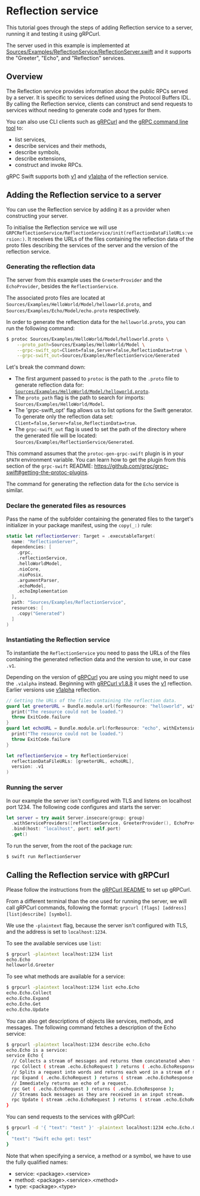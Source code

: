 # Reflection service

This tutorial goes through the steps of adding Reflection service to a 
server, running it and testing it using gRPCurl. 

 The server used in this example is implemented at 
 [Sources/Examples/ReflectionService/ReflectionServer.swift][reflection-server]
 and it supports the "Greeter", "Echo", and "Reflection" services. 


## Overview

The Reflection service provides information about the public RPCs served by a server. 
It is specific to services defined using the Protocol Buffers IDL.
By calling the Reflection service, clients can construct and send requests to services
without needing to generate code and types for them. 

You can also use CLI clients such as [gRPCurl][grpcurl-setup] and the [gRPC command line tool][grpc-cli] to: 
- list services,
- describe services and their methods,
- describe symbols,
- describe extensions,
- construct and invoke RPCs.

gRPC Swift supports both [v1][v1] and [v1alpha][v1alpha] of the reflection service.

## Adding the Reflection service to a server

You can use the Reflection service by adding it as a provider when constructing your server.

To initialise the Reflection service we will use 
``GRPCReflectionService/ReflectionService/init(reflectionDataFileURLs:version:)``.
It receives the URLs of the files containing the reflection data of the proto files 
describing the services of the server and the version of the reflection service.

### Generating the reflection data

The server from this example uses the `GreeterProvider` and the `EchoProvider`,
besides the `ReflectionService`.

The associated proto files are located at `Sources/Examples/HelloWorld/Model/helloworld.proto`, and 
`Sources/Examples/Echo/Model/echo.proto` respectively.

In order to generate the reflection data for the `helloworld.proto`, you can run the following command:

```sh
$ protoc Sources/Examples/HelloWorld/Model/helloworld.proto \
    --proto_path=Sources/Examples/HelloWorld/Model \
    --grpc-swift_opt=Client=false,Server=false,ReflectionData=true \
    --grpc-swift_out=Sources/Examples/ReflectionService/Generated
```

Let's break the command down:
- The first argument passed to `protoc` is the path 
  to the `.proto` file to generate reflection data 
  for: [`Sources/Examples/HelloWorld/Model/helloworld.proto`][helloworld-proto].
- The `proto_path` flag is the path to search for imports: `Sources/Examples/HelloWorld/Model`.
- The 'grpc-swift_opt' flag allows us to list options for the Swift generator.
  To generate only the reflection data set: `Client=false,Server=false,ReflectionData=true`.
- The `grpc-swift_out` flag is used to set the path of the directory
  where the generated file will be located: `Sources/Examples/ReflectionService/Generated`.

This command assumes that the `protoc-gen-grpc-swift` plugin is in your `$PATH` environment variable.
You can learn how to get the plugin from this section of the `grpc-swift` README: 
https://github.com/grpc/grpc-swift#getting-the-protoc-plugins.

The command for generating the reflection data for the `Echo` service is similar.

### Declare the generated files as resources

Pass the name of the subfolder containing the generated files to the target's initializer in your package manifest,
using the `copy(_:)` rule:

```swift
static let reflectionServer: Target = .executableTarget(
  name: "ReflectionServer",
  dependencies: [
    .grpc,
    .reflectionService,
    .helloWorldModel,
    .nioCore,
    .nioPosix,
    .argumentParser,
    .echoModel,
    .echoImplementation
  ],
  path: "Sources/Examples/ReflectionService",
  resources: [
    .copy("Generated")
  ]
)
```

### Instantiating the Reflection service 

To instantiate the `ReflectionService` you need to pass the URLs of the files containing 
the generated reflection data and the version to use, in our case `.v1`.

Depending on the version of [gRPCurl][grpcurl] you are using you might need to use the `.v1alpha` instead.
Beginning with [gRPCurl v1.8.8][grpcurl-v188] it uses the [v1][v1] reflection. Earlier versions use [v1alpha][v1alpha]
reflection.

```swift
// Getting the URLs of the files containing the reflection data.
guard let greeterURL = Bundle.module.url(forResource: "helloworld", withExtension: "grpc.reflection.txt") else {
  print("The resource could not be loaded.")
  throw ExitCode.failure
}
guard let echoURL = Bundle.module.url(forResource: "echo", withExtension: "grpc.reflection.txt") else {
  print("The resource could not be loaded.")
  throw ExitCode.failure
}

let reflectionService = try ReflectionService(
  reflectionDataFileURLs: [greeterURL, echoURL],
  version: .v1
)
```

### Running the server

In our example the server isn't configured with TLS and listens on localhost port 1234.
The following code configures and starts the server:

```swift
let server = try await Server.insecure(group: group)
  .withServiceProviders([reflectionService, GreeterProvider(), EchoProvider()])
  .bind(host: "localhost", port: self.port)
  .get()

```

To run the server, from the root of the package run:

```sh
$ swift run ReflectionServer
```

## Calling the Reflection service with gRPCurl

Please follow the instructions from the [gRPCurl README][grpcurl-setup] to set up gRPCurl.

From a different terminal than the one used for running the server, we will call gRPCurl commands,
following the format: `grpcurl [flags] [address] [list|describe] [symbol]`.

We use the `-plaintext` flag, because the server isn't configured with TLS, and 
the address is set to `localhost:1234`.


To see the available services use `list`:

```sh
$ grpcurl -plaintext localhost:1234 list
echo.Echo
helloworld.Greeter
```

To see what methods are available for a service:

```sh
$ grpcurl -plaintext localhost:1234 list echo.Echo
echo.Echo.Collect
echo.Echo.Expand
echo.Echo.Get
echo.Echo.Update
```

You can also get descriptions of objects like services, methods, and messages. The following
command fetches a description of the Echo service:

```sh
$ grpcurl -plaintext localhost:1234 describe echo.Echo
echo.Echo is a service:
service Echo {
  // Collects a stream of messages and returns them concatenated when the caller closes.
  rpc Collect ( stream .echo.EchoRequest ) returns ( .echo.EchoResponse );
  // Splits a request into words and returns each word in a stream of messages.
  rpc Expand ( .echo.EchoRequest ) returns ( stream .echo.EchoResponse );
  // Immediately returns an echo of a request.
  rpc Get ( .echo.EchoRequest ) returns ( .echo.EchoResponse );
  // Streams back messages as they are received in an input stream.
  rpc Update ( stream .echo.EchoRequest ) returns ( stream .echo.EchoResponse );
}
```

You can send requests to the services with gRPCurl:

```sh
$ grpcurl -d '{ "text": "test" }' -plaintext localhost:1234 echo.Echo.Get
{
  "text": "Swift echo get: test"
}
```

Note that when specifying a service, a method or a symbol, we have to use the fully qualified names:
- service: \<package\>.\<service\>
- method: \<package\>.\<service\>.\<method\>
- type: \<package\>.\<type\>

[grpcurl-setup]: https://github.com/fullstorydev/grpcurl#grpcurl
[grpcurl]: https://github.com/fullstorydev/grpcurl
[grpc-cli]: https://github.com/grpc/grpc/blob/master/doc/command_line_tool.md
[v1]: ../v1/reflection-v1.proto
[v1alpha]: ../v1Alpha/reflection-v1alpha.proto
[reflection-server]: ../../Examples/ReflectionService/ReflectionServer.swift
[helloworld-proto]: ../../Examples/HelloWorld/Model/helloworld.proto
[echo-proto]: ../../Examples/Echo/Model/echo.proto
[grpcurl-v188]: https://github.com/fullstorydev/grpcurl/releases/tag/v1.8.8
